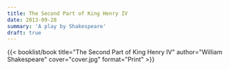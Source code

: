 ```yaml
---
title: The Second Part of King Henry IV
date: 2013-09-28
summary: 'A play by Shakespeare'
draft: true
---
```


{{< booklist/book
title="The Second Part of King Henry IV"
author="William Shakespeare"
cover="cover.jpg"
format="Print" >}}
